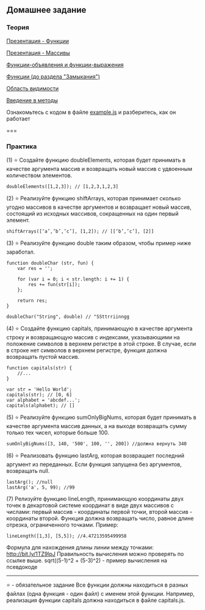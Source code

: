 ## Домашнее задание

### Теория

[Презентация - Функции](https://docs.google.com/presentation/d/15wW-ZPhL8IAux1TOp8PQ7snE4PZYz7b6HMZfRLpaYa0/edit?usp=sharing)

[Презентация - Массивы](https://docs.google.com/presentation/d/1atPGV_jL2jjmwvZwEaRmM9XZ2dAg1l-PKA_rEPUmwws/edit?usp=sharing)

[Функции-объявления и функции-выражения](http://learn.javascript.ru/function-declaration-expression)

[Функции (до раздела "Замыкания")](https://karmazzin.gitbooks.io/eloquentjavascript_ru/content/chapters/chapter3.html)

[Область видимости](https://habrahabr.ru/post/149526/)

[Введение в методы](http://learn.javascript.ru/properties-and-methods)

Ознакомьтесь с кодом в файле [example.js](/example.js) и разберитесь, как он работает

===
### Практика


(1) ⭐ Создайте функцию doubleElements, которая будет принимать в качестве аргумента массив и возвращать новый массив с удвоенным количеством элементов. 
```
doubleElements([1,2,3]); // [1,2,3,1,2,3]
```

(2) ⭐ Реализуйте функцию shiftArrays, которая принимает сколько угодно массивов в качестве аргументов и возвращает новый массив, состоящий из исходных массивов, сокращенных на один первый элемент.

```
shiftArrays([‘a’,’b’,’c’], [1,2]); // [[‘b’,’c’], [2]]
```

(3) ⭐ Реализуйте функцию double таким образом, чтобы пример ниже заработал.
```
function doubleChar (str, fun) {
    var res = '';

    for (var i = 0; i < str.length: i += 1) {
        res += fun(str[i]);
    };

    return res;
}

doubleChar("String", double) // "SSttrriinngg
```
(4) ⭐ Создайте функцию capitals, принимающую в качестве аргумента строку и возвращающую массив с индексами, указывающими на положение символов в верхнем регистре в этой строке. В случае, если в строке нет символов в верхнем регистре, функция должна возвращать пустой массив.
```
function capitals(str) {
    //...
}

var str = 'Hello World';
capitals(str); // [0, 6]
var alphabet = 'abcdef...';
capitals(alphabet); // []
```

(5) ⭐ Реализуйте функцию sumOnlyBigNums, которая будет принимать в качестве аргумента массив данных, а на выходе возвращать сумму только тех чисел, которые больше 100.
```
sumOnlyBigNums([3, 140, '500', 100, '', 200]) //должна вернуть 340
```

(6) ⭐ Реализовать функцию lastArg, которая возвращает последний аргумент из переданных. Если функция запущена без аргументов, возвращать null.
```
lastArg(); //null
lastArg('a', 5, 99); //99
```

(7) Релизуйте функцию lineLength, принимающую координаты двух точек в декартовой системе координат в виде двух массивов с числами: первый массив - координаты первой точки, второй массив - координаты второй. Функция должна возвращать число, равное длине отрезка, ограниченного точками. Пример:
```
lineLength([1,3], [5,5]); //4.47213595499958
```
Формула для нахождения длины линии между точками: http://bit.ly/1TZ9lpJ
Правильность вычисления можно проверять по ссылке выше.
sqrt((5-1)^2 + (5-3)^2) - пример вычисления на псевдокоде

___
⭐ - обязательное задание
Все функции должны находиться в разных файлах (одна функция - один файл) с именем этой функции. Например, реализация функции capitals должна находиться в файле capitals.js.
